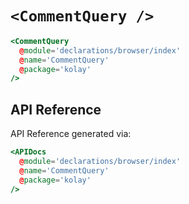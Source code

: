# `<CommentQuery />`

```hbs live no-shadow
<CommentQuery
  @module='declarations/browser/index'
  @name='CommentQuery'
  @package='kolay'
/>
```

## API Reference

API Reference generated via:

```hbs live no-shadow preview below
<APIDocs
  @module='declarations/browser/index'
  @name='CommentQuery'
  @package='kolay'
/>
```
